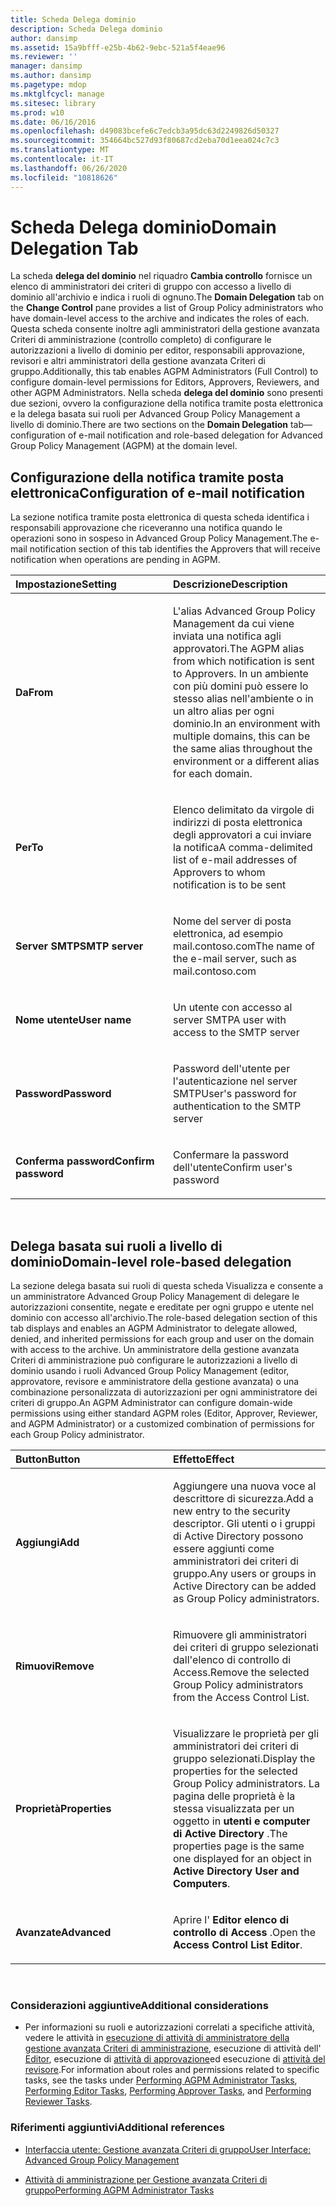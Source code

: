 ```yaml
---
title: Scheda Delega dominio
description: Scheda Delega dominio
author: dansimp
ms.assetid: 15a9bfff-e25b-4b62-9ebc-521a5f4eae96
ms.reviewer: ''
manager: dansimp
ms.author: dansimp
ms.pagetype: mdop
ms.mktglfcycl: manage
ms.sitesec: library
ms.prod: w10
ms.date: 06/16/2016
ms.openlocfilehash: d49083bcefe6c7edcb3a95dc63d2249826d50327
ms.sourcegitcommit: 354664bc527d93f80687cd2eba70d1eea024c7c3
ms.translationtype: MT
ms.contentlocale: it-IT
ms.lasthandoff: 06/26/2020
ms.locfileid: "10818626"
---
```

# <span data-ttu-id="8486a-103">Scheda Delega dominio</span><span class="sxs-lookup"><span data-stu-id="8486a-103">Domain Delegation Tab</span></span>


<span data-ttu-id="8486a-104">La scheda **delega del dominio** nel riquadro **Cambia controllo** fornisce un elenco di amministratori dei criteri di gruppo con accesso a livello di dominio all'archivio e indica i ruoli di ognuno.</span><span class="sxs-lookup"><span data-stu-id="8486a-104">The **Domain Delegation** tab on the **Change Control** pane provides a list of Group Policy administrators who have domain-level access to the archive and indicates the roles of each.</span></span> <span data-ttu-id="8486a-105">Questa scheda consente inoltre agli amministratori della gestione avanzata Criteri di amministrazione (controllo completo) di configurare le autorizzazioni a livello di dominio per editor, responsabili approvazione, revisori e altri amministratori della gestione avanzata Criteri di gruppo.</span><span class="sxs-lookup"><span data-stu-id="8486a-105">Additionally, this tab enables AGPM Administrators (Full Control) to configure domain-level permissions for Editors, Approvers, Reviewers, and other AGPM Administrators.</span></span> <span data-ttu-id="8486a-106">Nella scheda **delega del dominio** sono presenti due sezioni, ovvero la configurazione della notifica tramite posta elettronica e la delega basata sui ruoli per Advanced Group Policy Management a livello di dominio.</span><span class="sxs-lookup"><span data-stu-id="8486a-106">There are two sections on the **Domain Delegation** tab—configuration of e-mail notification and role-based delegation for Advanced Group Policy Management (AGPM) at the domain level.</span></span>

## <span data-ttu-id="8486a-107">Configurazione della notifica tramite posta elettronica</span><span class="sxs-lookup"><span data-stu-id="8486a-107">Configuration of e-mail notification</span></span>


<span data-ttu-id="8486a-108">La sezione notifica tramite posta elettronica di questa scheda identifica i responsabili approvazione che riceveranno una notifica quando le operazioni sono in sospeso in Advanced Group Policy Management.</span><span class="sxs-lookup"><span data-stu-id="8486a-108">The e-mail notification section of this tab identifies the Approvers that will receive notification when operations are pending in AGPM.</span></span>

<table>
<colgroup>
<col width="50%" />
<col width="50%" />
</colgroup>
<thead>
<tr class="header">
<th align="left"><span data-ttu-id="8486a-109">Impostazione</span><span class="sxs-lookup"><span data-stu-id="8486a-109">Setting</span></span></th>
<th align="left"><span data-ttu-id="8486a-110">Descrizione</span><span class="sxs-lookup"><span data-stu-id="8486a-110">Description</span></span></th>
</tr>
</thead>
<tbody>
<tr class="odd">
<td align="left"><p><strong><span data-ttu-id="8486a-111">Da</span><span class="sxs-lookup"><span data-stu-id="8486a-111">From</span></span></strong></p></td>
<td align="left"><p><span data-ttu-id="8486a-112">L'alias Advanced Group Policy Management da cui viene inviata una notifica agli approvatori.</span><span class="sxs-lookup"><span data-stu-id="8486a-112">The AGPM alias from which notification is sent to Approvers.</span></span> <span data-ttu-id="8486a-113">In un ambiente con più domini può essere lo stesso alias nell'ambiente o in un altro alias per ogni dominio.</span><span class="sxs-lookup"><span data-stu-id="8486a-113">In an environment with multiple domains, this can be the same alias throughout the environment or a different alias for each domain.</span></span></p></td>
</tr>
<tr class="even">
<td align="left"><p><strong><span data-ttu-id="8486a-114">Per</span><span class="sxs-lookup"><span data-stu-id="8486a-114">To</span></span></strong></p></td>
<td align="left"><p><span data-ttu-id="8486a-115">Elenco delimitato da virgole di indirizzi di posta elettronica degli approvatori a cui inviare la notifica</span><span class="sxs-lookup"><span data-stu-id="8486a-115">A comma-delimited list of e-mail addresses of Approvers to whom notification is to be sent</span></span></p></td>
</tr>
<tr class="odd">
<td align="left"><p><strong><span data-ttu-id="8486a-116">Server SMTP</span><span class="sxs-lookup"><span data-stu-id="8486a-116">SMTP server</span></span></strong></p></td>
<td align="left"><p><span data-ttu-id="8486a-117">Nome del server di posta elettronica, ad esempio mail.contoso.com</span><span class="sxs-lookup"><span data-stu-id="8486a-117">The name of the e-mail server, such as mail.contoso.com</span></span></p></td>
</tr>
<tr class="even">
<td align="left"><p><strong><span data-ttu-id="8486a-118">Nome utente</span><span class="sxs-lookup"><span data-stu-id="8486a-118">User name</span></span></strong></p></td>
<td align="left"><p><span data-ttu-id="8486a-119">Un utente con accesso al server SMTP</span><span class="sxs-lookup"><span data-stu-id="8486a-119">A user with access to the SMTP server</span></span></p></td>
</tr>
<tr class="odd">
<td align="left"><p><strong><span data-ttu-id="8486a-120">Password</span><span class="sxs-lookup"><span data-stu-id="8486a-120">Password</span></span></strong></p></td>
<td align="left"><p><span data-ttu-id="8486a-121">Password dell'utente per l'autenticazione nel server SMTP</span><span class="sxs-lookup"><span data-stu-id="8486a-121">User's password for authentication to the SMTP server</span></span></p></td>
</tr>
<tr class="even">
<td align="left"><p><strong><span data-ttu-id="8486a-122">Conferma password</span><span class="sxs-lookup"><span data-stu-id="8486a-122">Confirm password</span></span></strong></p></td>
<td align="left"><p><span data-ttu-id="8486a-123">Confermare la password dell'utente</span><span class="sxs-lookup"><span data-stu-id="8486a-123">Confirm user's password</span></span></p></td>
</tr>
</tbody>
</table>

 

## <span data-ttu-id="8486a-124">Delega basata sui ruoli a livello di dominio</span><span class="sxs-lookup"><span data-stu-id="8486a-124">Domain-level role-based delegation</span></span>


<span data-ttu-id="8486a-125">La sezione delega basata sui ruoli di questa scheda Visualizza e consente a un amministratore Advanced Group Policy Management di delegare le autorizzazioni consentite, negate e ereditate per ogni gruppo e utente nel dominio con accesso all'archivio.</span><span class="sxs-lookup"><span data-stu-id="8486a-125">The role-based delegation section of this tab displays and enables an AGPM Administrator to delegate allowed, denied, and inherited permissions for each group and user on the domain with access to the archive.</span></span> <span data-ttu-id="8486a-126">Un amministratore della gestione avanzata Criteri di amministrazione può configurare le autorizzazioni a livello di dominio usando i ruoli Advanced Group Policy Management (editor, approvatore, revisore e amministratore della gestione avanzata) o una combinazione personalizzata di autorizzazioni per ogni amministratore dei criteri di gruppo.</span><span class="sxs-lookup"><span data-stu-id="8486a-126">An AGPM Administrator can configure domain-wide permissions using either standard AGPM roles (Editor, Approver, Reviewer, and AGPM Administrator) or a customized combination of permissions for each Group Policy administrator.</span></span>

<table>
<colgroup>
<col width="50%" />
<col width="50%" />
</colgroup>
<thead>
<tr class="header">
<th align="left"><span data-ttu-id="8486a-127">Button</span><span class="sxs-lookup"><span data-stu-id="8486a-127">Button</span></span></th>
<th align="left"><span data-ttu-id="8486a-128">Effetto</span><span class="sxs-lookup"><span data-stu-id="8486a-128">Effect</span></span></th>
</tr>
</thead>
<tbody>
<tr class="odd">
<td align="left"><p><strong><span data-ttu-id="8486a-129">Aggiungi</span><span class="sxs-lookup"><span data-stu-id="8486a-129">Add</span></span></strong></p></td>
<td align="left"><p><span data-ttu-id="8486a-130">Aggiungere una nuova voce al descrittore di sicurezza.</span><span class="sxs-lookup"><span data-stu-id="8486a-130">Add a new entry to the security descriptor.</span></span> <span data-ttu-id="8486a-131">Gli utenti o i gruppi di Active Directory possono essere aggiunti come amministratori dei criteri di gruppo.</span><span class="sxs-lookup"><span data-stu-id="8486a-131">Any users or groups in Active Directory can be added as Group Policy administrators.</span></span></p></td>
</tr>
<tr class="even">
<td align="left"><p><strong><span data-ttu-id="8486a-132">Rimuovi</span><span class="sxs-lookup"><span data-stu-id="8486a-132">Remove</span></span></strong></p></td>
<td align="left"><p><span data-ttu-id="8486a-133">Rimuovere gli amministratori dei criteri di gruppo selezionati dall'elenco di controllo di Access.</span><span class="sxs-lookup"><span data-stu-id="8486a-133">Remove the selected Group Policy administrators from the Access Control List.</span></span></p></td>
</tr>
<tr class="odd">
<td align="left"><p><strong><span data-ttu-id="8486a-134">Proprietà</span><span class="sxs-lookup"><span data-stu-id="8486a-134">Properties</span></span></strong></p></td>
<td align="left"><p><span data-ttu-id="8486a-135">Visualizzare le proprietà per gli amministratori dei criteri di gruppo selezionati.</span><span class="sxs-lookup"><span data-stu-id="8486a-135">Display the properties for the selected Group Policy administrators.</span></span> <span data-ttu-id="8486a-136">La pagina delle proprietà è la stessa visualizzata per un oggetto in <strong> utenti e computer di Active Directory </strong> .</span><span class="sxs-lookup"><span data-stu-id="8486a-136">The properties page is the same one displayed for an object in <strong>Active Directory User and Computers</strong>.</span></span></p></td>
</tr>
<tr class="even">
<td align="left"><p><strong><span data-ttu-id="8486a-137">Avanzate</span><span class="sxs-lookup"><span data-stu-id="8486a-137">Advanced</span></span></strong></p></td>
<td align="left"><p><span data-ttu-id="8486a-138">Aprire l' <strong> Editor elenco di controllo di Access </strong> .</span><span class="sxs-lookup"><span data-stu-id="8486a-138">Open the <strong>Access Control List Editor</strong>.</span></span></p></td>
</tr>
</tbody>
</table>

 

### <span data-ttu-id="8486a-139">Considerazioni aggiuntive</span><span class="sxs-lookup"><span data-stu-id="8486a-139">Additional considerations</span></span>

-   <span data-ttu-id="8486a-140">Per informazioni su ruoli e autorizzazioni correlati a specifiche attività, vedere le attività in [esecuzione di attività di amministratore della gestione avanzata Criteri di amministrazione](performing-agpm-administrator-tasks.md), esecuzione di attività dell' [Editor](performing-editor-tasks.md), esecuzione di [attività di approvazione](performing-approver-tasks.md)ed esecuzione di [attività del revisore](performing-reviewer-tasks.md).</span><span class="sxs-lookup"><span data-stu-id="8486a-140">For information about roles and permissions related to specific tasks, see the tasks under [Performing AGPM Administrator Tasks](performing-agpm-administrator-tasks.md), [Performing Editor Tasks](performing-editor-tasks.md), [Performing Approver Tasks](performing-approver-tasks.md), and [Performing Reviewer Tasks](performing-reviewer-tasks.md).</span></span>

### <span data-ttu-id="8486a-141">Riferimenti aggiuntivi</span><span class="sxs-lookup"><span data-stu-id="8486a-141">Additional references</span></span>

-   [<span data-ttu-id="8486a-142">Interfaccia utente: Gestione avanzata Criteri di gruppo</span><span class="sxs-lookup"><span data-stu-id="8486a-142">User Interface: Advanced Group Policy Management</span></span>](user-interface-advanced-group-policy-management.md)

-   [<span data-ttu-id="8486a-143">Attività di amministrazione per Gestione avanzata Criteri di gruppo</span><span class="sxs-lookup"><span data-stu-id="8486a-143">Performing AGPM Administrator Tasks</span></span>](performing-agpm-administrator-tasks.md)

 

 






